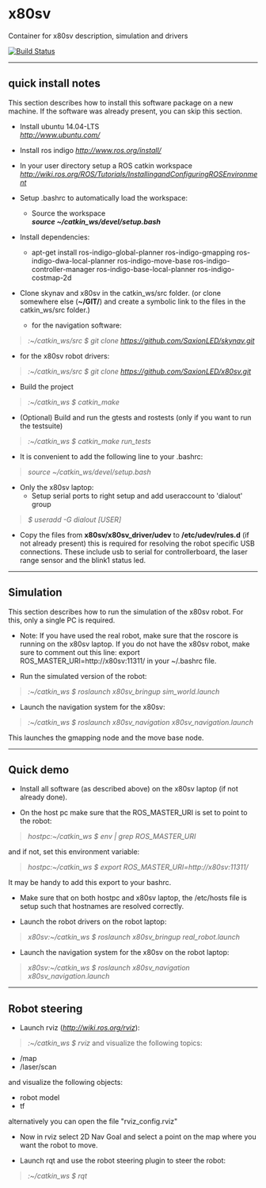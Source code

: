 x80sv
=====

Container for x80sv description, simulation and drivers


[![Build Status](https://travis-ci.org/SaxionLED/x80sv.svg)](https://travis-ci.org/SaxionLED/x80sv)


-------------------
quick install notes
-------------------

This section describes how to install this software package on a new machine. If the software
was already present, you can skip this section.

- Install ubuntu 14.04-LTS  
_http://www.ubuntu.com/_

- Install ros indigo
_http://www.ros.org/install/_  

- In your user directory setup a ROS catkin workspace
_http://wiki.ros.org/ROS/Tutorials/InstallingandConfiguringROSEnvironment_  

- Setup .bashrc to automatically load the workspace:
  - Source the workspace  
    ___source ~/catkin_ws/devel/setup.bash___  

- Install dependencies:
    - apt-get install ros-indigo-global-planner ros-indigo-gmapping ros-indigo-dwa-local-planner ros-indigo-move-base ros-indigo-controller-manager ros-indigo-base-local-planner ros-indigo-costmap-2d

- Clone skynav and x80sv in the catkin_ws/src folder. (or clone somewhere else (**~/GIT/**) and create a symbolic link to the files in the catkin_ws/src folder.)
  
	- for the navigation software: 
>_:~/catkin_ws/src $ git clone https://github.com/SaxionLED/skynav.git_  
	
  - for the x80sv robot drivers: 
>_:~/catkin_ws/src $ git clone https://github.com/SaxionLED/x80sv.git_  

- Build the project  
>_:~/catkin_ws $ catkin_make_  
 
- (Optional) Build and run the gtests and rostests (only if you want to run the testsuite)
>_:~/catkin_ws $ catkin_make run_tests_

- It is convenient to add the following line to your .bashrc:
>_source ~/catkin_ws/devel/setup.bash_
  
- Only the x80sv laptop:
  - Setup serial ports to right setup and add useraccount to 'dialout' group   
>_$ useradd -G dialout [USER]_    
  
  - Copy the files from __x80sv/x80sv_driver/udev__ to __/etc/udev/rules.d__ (if not already present)
      this is required for resolving the robot specific USB connections. These include usb to serial 
      for controllerboard,
      the laser range sensor and the blink1 status led.

----------
Simulation
----------

This section describes how to run the simulation of the x80sv robot. For this, only a single
PC is required.

- Note: If you have used the real robot, make sure that the roscore is running on the x80sv laptop.
  If you do not have the x80sv robot, make sure to comment out this line:
   export ROS_MASTER_URI=http://x80sv:11311/
  in your ~/.bashrc file.

- Run the simulated version of the robot:
>_:~/catkin_ws $ roslaunch x80sv_bringup sim_world.launch_

- Launch the navigation system for the x80sv:
>_:~/catkin_ws $ roslaunch x80sv_navigation x80sv_navigation.launch_

  This launches the gmapping node and the move base node.


----------
Quick demo
----------

- Install all software (as described above) on the x80sv laptop (if not already done).

- On the host pc make sure that the ROS_MASTER_URI is set to point to the robot:
>_hostpc:~/catkin_ws $ env | grep ROS_MASTER_URI_

and if not, set this environment variable:
>_hostpc:~/catkin_ws $ export ROS_MASTER_URI=http://x80sv:11311/_

It may be handy to add this export to your bashrc.

- Make sure that on both hostpc and x80sv laptop, the /etc/hosts file is setup
  such that hostnames are resolved correctly.

- Launch the robot drivers on the robot laptop:
>_x80sv:~/catkin_ws $ roslaunch x80sv_bringup real_robot.launch_

- Launch the navigation system for the x80sv on the robot laptop:
>_x80sv:~/catkin_ws $ roslaunch x80sv_navigation x80sv_navigation.launch_

--------------
Robot steering
--------------

- Launch rviz (_http://wiki.ros.org/rviz_):
>_:~/catkin_ws $ rviz_
  and visualize the following topics:

  - /map
  - /laser/scan
  
  and visualize the following objects:

  - robot model
  - tf
  
 alternatively you can open the file "rviz_config.rviz"

  - Now in rviz select 2D Nav Goal and select a point on the map where you want the robot to move.

- Launch rqt and use the robot steering plugin to steer the robot:
>_:~/catkin_ws $ rqt_
